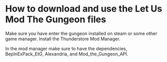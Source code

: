 # How to download and use the Let Us Mod The Gungeon files
Make sure you have enter the gungeon installed on steam or some other game manager. Install the Thunderstore Mod Manager. 

In the mod manager make sure to have the dependencies, BepInExPack_EtG, Alexandria, and Mod_the_Gungeon_API.
